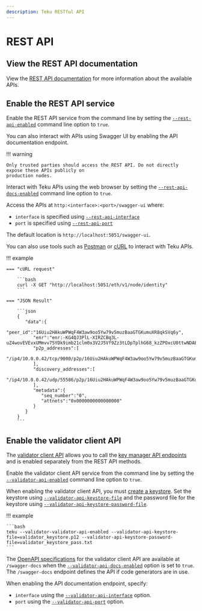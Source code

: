 ```yaml
---
description: Teku RESTful API
---
```


# REST API

## View the REST API documentation

View the [REST API documentation] for more information about the available APIs.

## Enable the REST API service

Enable the REST API service from the command line by setting the
[`--rest-api-enabled`](../CLI/CLI-Syntax.md#rest-api-enabled) command line option to `true`.

You can also interact with APIs using Swagger UI by enabling the API documentation endpoint.

!!! warning

    Only trusted parties should access the REST API. Do not directly expose these APIs publicly on
    production nodes.

Interact with Teku APIs using the web browser by setting the
[`--rest-api-docs-enabled`](../CLI/CLI-Syntax.md#rest-api-docs-enabled) command line option to `true`.

Access the APIs at `http:<interface>:<port>/swagger-ui` where:

* `interface` is specified using [`--rest-api-interface`](../CLI/CLI-Syntax.md#rest-api-interface)
* `port` is specified using [`--rest-api-port`](../CLI/CLI-Syntax.md#rest-api-port)

The default location is `http://localhost:5051/swagger-ui`.

You can also use tools such as [Postman] or [cURL] to interact with Teku APIs.

!!! example

    === "cURL request"

        ```bash
        curl -X GET "http://localhost:5051/eth/v1/node/identity"
        ```

    === "JSON Result"

        ```json
        {
           "data":{
              "peer_id":"16Uiu2HAkuWPWqF4W3aw9oo5Yw79v5muzBaaGTGKumuXR8qkSVq6y",
              "enr":"enr:-KG4QJ3PlL-XIRZCBq3L-uZ4wovEVEvxUMmvv75YDk9imb21clm0x3V2J5Vf9Zz3tLDpTplhG68_kzZPOxcU0ttwNDAEhGV0aDKQtTA_KgAAAAD__________4JpZIJ2NIJpcIS5a1YhiXNlY3AyNTZrMaECATVJhRqBrqyo8l6JKz6HidWL82kQcDmtKWuQZLDmZmqDdGNwgiMog3VkcILZIg",
              "p2p_addresses":[
                 "/ip4/10.0.0.42/tcp/9000/p2p/16Uiu2HAkuWPWqF4W3aw9oo5Yw79v5muzBaaGTGKumuXR8qkSVq6y"
              ],
              "discovery_addresses":[
                 "/ip4/10.0.0.42/udp/55586/p2p/16Uiu2HAkuWPWqF4W3aw9oo5Yw79v5muzBaaGTGKumuXR8qkSVq6y"
              ],
              "metadata":{
                 "seq_number":"0",
                 "attnets":"0x0000000000000000"
              }
           }
        }
        ```

## Enable the validator client API

The [validator client API](../../HowTo/External-Signer/Manage-keys.md) allows you to call the [key manager API endpoints]((https://ethereum.github.io/keymanager-APIs/))
and is enabled separately from the REST API methods.

Enable the validator client API service from the command line by setting the
[`--validator-api-enabled`](../CLI/CLI-Syntax.md#validator-api-enabled) command line option to `true`.

When enabling the validator client API, you must [create a keystore](../../HowTo/External-Signer/Manage-keys.md#create-a-keystore).
Set the keystore using [`--validator-api-keystore-file`](../CLI/CLI-Syntax.md#validator-api-keystore-file)
and the password file for the keystore using [`--validator-api-keystore-password-file`](../CLI/CLI-Syntax.md#validator-api-keystore-password-file).

!!! example

    ```bash
    teku --validator-validator-api-enabled --validator-api-keystore-file=validator_keystore.p12 --validator-api-keystore-password-file=validator_keystore_pass.txt
    ```

The [OpenAPI specifications](https://swagger.io/specification/) for the validator client API are available at `/swagger-docs`
when the [`--validator-api-docs-enabled`](../CLI/CLI-Syntax.md#validator-api-docs-enabled) option is set to `true`.
The `/swagger-docs` endpoint defines the API if code generators are in use.

When enabling the API documentation endpoint, specify:

* `interface` using the [`--validator-api-interface`](../CLI/CLI-Syntax.md#validator-api-interface) option.
* `port` using the [`--validator-api-port`](../CLI/CLI-Syntax.md#validator-api-port) option.

<!-- Links -->
[REST API documentation]:https://consensys.github.io/teku/#stable
[Postman]: https://www.postman.com/
[cURL]: https://curl.haxx.se/
